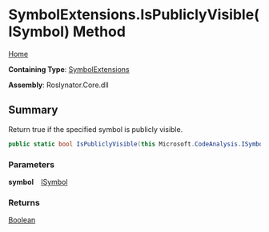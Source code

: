 # SymbolExtensions\.IsPubliclyVisible\(ISymbol\) Method

[Home](../../../README.md)

**Containing Type**: [SymbolExtensions](../README.md)

**Assembly**: Roslynator\.Core\.dll

## Summary

Return true if the specified symbol is publicly visible\.

```csharp
public static bool IsPubliclyVisible(this Microsoft.CodeAnalysis.ISymbol symbol)
```

### Parameters

**symbol** &ensp; [ISymbol](https://docs.microsoft.com/en-us/dotnet/api/microsoft.codeanalysis.isymbol)

### Returns

[Boolean](https://docs.microsoft.com/en-us/dotnet/api/system.boolean)

